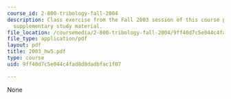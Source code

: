 ```yaml
---
course_id: 2-800-tribology-fall-2004
description: Class exercise from the Fall 2003 session of this course provided as
  supplementary study material.
file_location: /coursemedia/2-800-tribology-fall-2004/9ff40d7c5e044c4fad8d8dadbfac1f07_2003_hw5.pdf
file_type: application/pdf
layout: pdf
title: 2003_hw5.pdf
type: course
uid: 9ff40d7c5e044c4fad8d8dadbfac1f07

---
```

None
